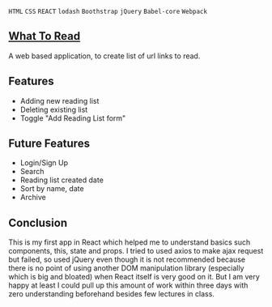 
`HTML` `CSS` `REACT` `lodash` `Boothstrap` `jQuery` `Babel-core` `Webpack`
## [What To Read](https://deesk.github.io/GA-What-To-Read/)
A web based application, to create list of url links to read.

## Features
  * Adding new reading list
  * Deleting existing list
  * Toggle "Add Reading List form"

## Future Features
  * Login/Sign Up
  * Search
  * Reading list created date
  * Sort by name, date
  * Archive

## Conclusion
This is my first app in React which helped me to understand basics such components, this, state and props.
I tried to used axios to make ajax request but failed, so used jQuery even though it is not recommended because there is no point of using another DOM manipulation library (especially which is big and bloated) when React itself is very good on it.
But I am very happy at least I could pull up this amount of work within three days with zero understanding beforehand besides few lectures in class.
